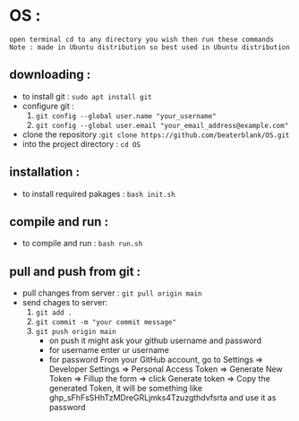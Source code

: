 # OS :
    open terminal cd to any directory you wish then run these commands 
    Note : made in Ubuntu distribution so best used in Ubuntu distribution
## downloading : 
   * to install git : `sudo apt install git` 
   * configure git  : 
        1. `git config --global user.name "your_username"`
        2. `git config --global user.email "your_email_address@example.com"`
   * clone the repository :`git clone https://github.com/beaterblank/OS.git`
   * into the project directory : `cd OS`
## installation : 
   * to install required pakages : `bash init.sh` 
## compile and run : 
   * to compile and run : `bash run.sh` 
## pull and push from  git :
   * pull changes from server : `git pull origin main`
   * send chages to server:
        1. `git add .`
        2. `git commit -m "your commit message"`
        3. `git push origin main`
            * on push it might ask your github username and password 
            * for username enter ur username
            * for password From your GitHub account, go to Settings => Developer Settings => Personal Access Token => Generate New Token => Fillup the form => click Generate token => Copy the generated Token, it will be something like ghp_sFhFsSHhTzMDreGRLjmks4Tzuzgthdvfsrta and use it as password
